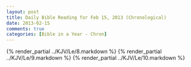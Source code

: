 ```yaml
---
layout: post
title: Daily Bible Reading for Feb 15, 2013 (Chronological)
date: 2013-02-15
comments: true
categories: [Bible in a Year - Chron]
---
```

{% render_partial ../KJV/Le/8.markdown %}
{% render_partial ../KJV/Le/9.markdown %}
{% render_partial ../KJV/Le/10.markdown %}
